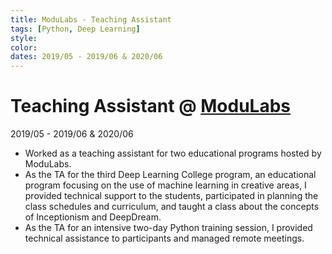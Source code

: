 ```yaml
---
title: ModuLabs - Teaching Assistant
tags: [Python, Deep Learning]
style: 
color: 
dates: 2019/05 - 2019/06 & 2020/06
---
```


<!-- (Optional) Image -->


<!-- Title, Organization, Employment Type, and Duration -->
# Teaching Assistant @ [ModuLabs](https://modulabs.co.kr/)

2019/05 - 2019/06 & 2020/06

<!-- Work, Responsibilities, and Activities -->
* Worked as a teaching assistant for two educational programs hosted by ModuLabs.
* As the TA for the third Deep Learning College program, an educational program focusing on the use of machine learning in creative areas, I provided technical support to the students, participated in planning the class schedules and curriculum, and taught a class about the concepts of Inceptionism and DeepDream.
* As the TA for an intensive two-day Python training session, I provided technical assistance to participants and managed remote meetings.